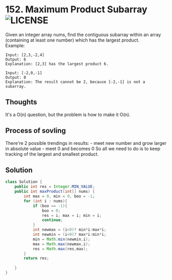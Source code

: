 # 152. Maximum Product Subarray ![LICENSE](https://img.shields.io/badge/Rank-Medium-orange)
Given an integer array nums, find the contiguous subarray within an array (containing at least one number) which has the largest product.  
Example:
```
Input: [2,3,-2,4]
Output: 6
Explanation: [2,3] has the largest product 6.

Input: [-2,0,-1]
Output: 0
Explanation: The result cannot be 2, because [-2,-1] is not a subarray.
```
## Thoughts
It's a O(n) question, but the problem is how to make it O(n).

## Process of sovling
There're 2 possible trendings in results:
    - meet new number and grow larger in absolute value
    - meet 0 and becomes 0
So all we need to do is to keep tracking of the largest and smallest product.

## Solution
```java
class Solution {
    public int res = Integer.MIN_VALUE;
    public int maxProduct(int[] nums) {
        int max = 0, min = 0, boo = -1;
        for (int i : nums){
            if (boo == -1){
                boo = 0;
                res = i; max = i; min = i;
                continue;
            }
            int newmax = (i<0)? min*i:max*i;
            int newmin = (i<0)? max*i:min*i;
            min = Math.min(newmin,i);
            max = Math.max(newmax,i);
            res = Math.max(res,max);
        }
        return res;
        
    }
}
```